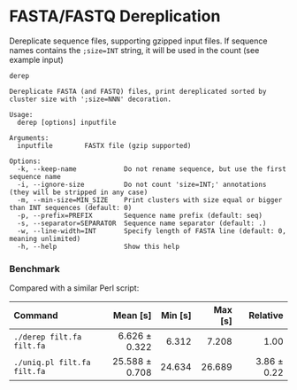 # FASTA/FASTQ Dereplication

Dereplicate sequence files, supporting gzipped input files. 
If sequence names contains the `;size=INT` string, it will be used in the count (see example input)

```
derep

Dereplicate FASTA (and FASTQ) files, print dereplicated sorted by cluster size with ';size=NNN' decoration.

Usage:
  derep [options] inputfile

Arguments:
  inputfile        FASTX file (gzip supported)

Options:
  -k, --keep-name            Do not rename sequence, but use the first sequence name
  -i, --ignore-size          Do not count 'size=INT;' annotations (they will be stripped in any case)
  -m, --min-size=MIN_SIZE    Print clusters with size equal or bigger than INT sequences (default: 0)
  -p, --prefix=PREFIX        Sequence name prefix (default: seq)
  -s, --separator=SEPARATOR  Sequence name separator (default: .)
  -w, --line-width=INT       Specify length of FASTA line (default: 0, meaning unlimited)
  -h, --help                 Show this help
```


### Benchmark
 
Compared with a similar Perl script:

| Command | Mean [s] | Min [s] | Max [s] | Relative |
|:---|---:|---:|---:|---:|
| `./derep filt.fa filt.fa` | 6.626 ± 0.322 | 6.312 | 7.208 | 1.00 |
| `./uniq.pl filt.fa filt.fa` | 25.588 ± 0.708 | 24.634 | 26.689 | 3.86 ± 0.22 |
